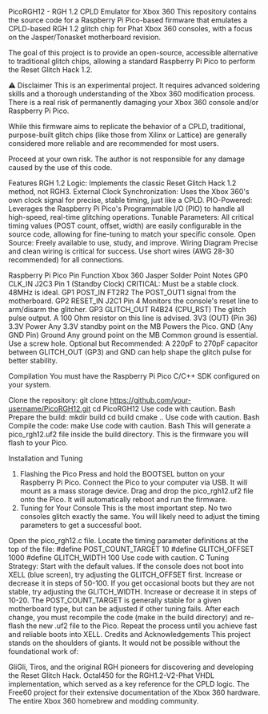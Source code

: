 PicoRGH12 - RGH 1.2 CPLD Emulator for Xbox 360
This repository contains the source code for a Raspberry Pi Pico-based firmware that emulates a CPLD-based RGH 1.2 glitch chip for Phat Xbox 360 consoles, with a focus on the Jasper/Tonasket motherboard revision.

The goal of this project is to provide an open-source, accessible alternative to traditional glitch chips, allowing a standard Raspberry Pi Pico to perform the Reset Glitch Hack 1.2.

⚠️ Disclaimer
This is an experimental project. It requires advanced soldering skills and a thorough understanding of the Xbox 360 modification process. There is a real risk of permanently damaging your Xbox 360 console and/or Raspberry Pi Pico.

While this firmware aims to replicate the behavior of a CPLD, traditional, purpose-built glitch chips (like those from Xilinx or Lattice) are generally considered more reliable and are recommended for most users.

Proceed at your own risk. The author is not responsible for any damage caused by the use of this code.

Features
RGH 1.2 Logic: Implements the classic Reset Glitch Hack 1.2 method, not RGH3.
External Clock Synchronization: Uses the Xbox 360's own clock signal for precise, stable timing, just like a CPLD.
PIO-Powered: Leverages the Raspberry Pi Pico's Programmable I/O (PIO) to handle all high-speed, real-time glitching operations.
Tunable Parameters: All critical timing values (POST count, offset, width) are easily configurable in the source code, allowing for fine-tuning to match your specific console.
Open Source: Freely available to use, study, and improve.
Wiring Diagram
Precise and clean wiring is critical for success. Use short wires (AWG 28-30 recommended) for all connections.

Raspberry Pi Pico Pin	Function	Xbox 360 Jasper Solder Point	Notes
GP0	CLK_IN	J2C3 Pin 1 (Standby Clock)	CRITICAL: Must be a stable clock. 48MHz is ideal.
GP1	POST_IN	FT2R2	The POST_OUT1 signal from the motherboard.
GP2	RESET_IN	J2C1 Pin 4	Monitors the console's reset line to arm/disarm the glitcher.
GP3	GLITCH_OUT	R4B24 (CPU_RST)	The glitch pulse output. A 100 Ohm resistor on this line is advised.
3V3 (OUT) (Pin 36)	3.3V Power	Any 3.3V standby point on the MB	Powers the Pico.
GND (Any GND Pin)	Ground	Any ground point on the MB	Common ground is essential. Use a screw hole.
Optional but Recommended: A 220pF to 270pF capacitor between GLITCH_OUT (GP3) and GND can help shape the glitch pulse for better stability.

Compilation
You must have the Raspberry Pi Pico C/C++ SDK configured on your system.

Clone the repository:
git clone https://github.com/your-username/PicoRGH12.git
cd PicoRGH12
Use code with caution.
Bash
Prepare the build:
mkdir build
cd build
cmake ..
Use code with caution.
Bash
Compile the code:
make
Use code with caution.
Bash
This will generate a pico_rgh12.uf2 file inside the build directory. This is the firmware you will flash to your Pico.

Installation and Tuning
1. Flashing the Pico
Press and hold the BOOTSEL button on your Raspberry Pi Pico.
Connect the Pico to your computer via USB. It will mount as a mass storage device.
Drag and drop the pico_rgh12.uf2 file onto the Pico. It will automatically reboot and run the firmware.
2. Tuning for Your Console
This is the most important step. No two consoles glitch exactly the same. You will likely need to adjust the timing parameters to get a successful boot.

Open the pico_rgh12.c file.
Locate the timing parameter definitions at the top of the file:
#define POST_COUNT_TARGET 10
#define GLITCH_OFFSET 1000
#define GLITCH_WIDTH 100
Use code with caution.
C
Tuning Strategy:
Start with the default values.
If the console does not boot into XELL (blue screen), try adjusting the GLITCH_OFFSET first. Increase or decrease it in steps of 50-100.
If you get occasional boots but they are not stable, try adjusting the GLITCH_WIDTH. Increase or decrease it in steps of 10-20.
The POST_COUNT_TARGET is generally stable for a given motherboard type, but can be adjusted if other tuning fails.
After each change, you must recompile the code (make in the build directory) and re-flash the new .uf2 file to the Pico.
Repeat the process until you achieve fast and reliable boots into XELL.
Credits and Acknowledgements
This project stands on the shoulders of giants. It would not be possible without the foundational work of:

GliGli, Tiros, and the original RGH pioneers for discovering and developing the Reset Glitch Hack.
Octal450 for the RGH1.2-V2-Phat VHDL implementation, which served as a key reference for the CPLD logic.
The Free60 project for their extensive documentation of the Xbox 360 hardware.
The entire Xbox 360 homebrew and modding community.
